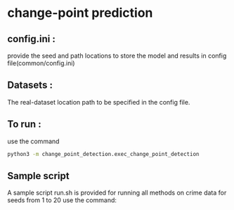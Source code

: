 # change-point prediction
## config.ini : 
provide the seed and path locations to store the model and results in config file(common/config.ini)

## Datasets : 
The real-dataset location path to be specified in the config file.

## To run :
use the command
```sh
python3 -m change_point_detection.exec_change_point_detection
```
## Sample script
A sample script run.sh is provided for running all methods on crime data for seeds from 1 to 20
use the command: 
```./run.sh
```

